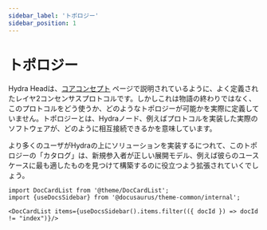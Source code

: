 ```yaml
---
sidebar_label: 'トポロジー'
sidebar_position: 1
---
```


# トポロジー

Hydra Headは、[コアコンセプト](/core-concepts) ページで説明されているように、よく定義されたレイヤ2コンセンサスプロトコルです。しかしこれは物語の終わりではなく、このプロトコルをどう使うか、どのようなトポロジーが可能かを実際に定義していません。トポロジーとは、Hydraノード、例えばプロトコルを実装した実際のソフトウェアが、どのように相互接続できるかを意味しています。

より多くのユーザがHydraの上にソリューションを実装するにつれて、このトポロジーの「カタログ」は、新規参入者が正しい展開モデル、例えば彼らのユースケースに最も適したものを見つけて構築するのに役立つよう拡張されていくでしょう。


```mdx-code-block
import DocCardList from '@theme/DocCardList';
import {useDocsSidebar} from '@docusaurus/theme-common/internal';

<DocCardList items={useDocsSidebar().items.filter(({ docId }) => docId != "index")}/>
```
